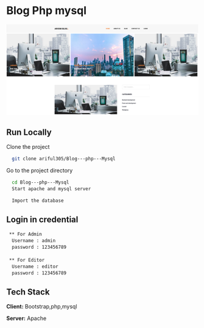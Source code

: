 
# Blog Php mysql

![App Screenshot](assets/images/home.png)



## Run Locally

Clone the project

```bash
  git clone ariful305/Blog---php---Mysql
```

Go to the project directory

```bash
  cd Blog---php---Mysql
  Start apache and mysql server
```

```bash
  Import the database
```

## Login in credential 
  


```bash
 ** For Admin
  Username : admin
  password : 123456789
  
 ** For Editor
  Username : editor
  password : 123456789

```



## Tech Stack

**Client:** Bootstrap,php,mysql

**Server:** Apache


 
